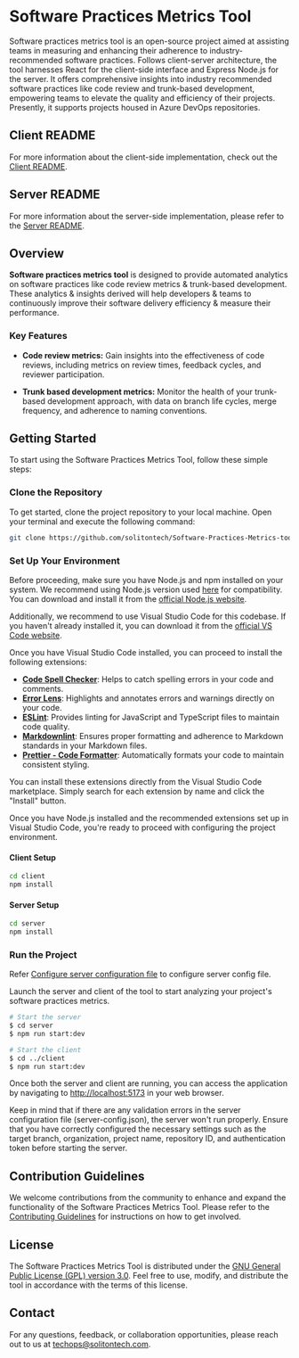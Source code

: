 # Software Practices Metrics Tool

Software practices metrics tool is an open-source project aimed at assisting teams in measuring
 and enhancing their adherence to industry-recommended software practices. Follows client-server
  architecture, the tool harnesses React for the client-side interface and Express Node.js for
   the server. It offers comprehensive insights into industry recommended software practices like code review and
    trunk-based development, empowering teams to elevate the quality and efficiency of their
     projects. Presently, it supports projects housed in Azure DevOps repositories.

## Client README

For more information about the client-side implementation, check out the [Client README](./client/README.md).

## Server README

For more information about the server-side implementation, please refer to the [Server README](./server/README.md).

## Overview

**Software practices metrics tool** is designed to provide automated analytics
on software practices like code review metrics & trunk-based development. These
analytics & insights derived will help developers & teams to continuously
improve their software delivery efficiency & measure their performance.

### Key Features

- **Code review metrics:** Gain insights into the effectiveness of code reviews, including
 metrics on review times, feedback cycles, and reviewer participation.
  
- **Trunk based development metrics:** Monitor the health of your trunk-based development approach,
 with data on branch life cycles, merge frequency, and adherence to naming conventions.

## Getting Started

To start using the Software Practices Metrics Tool, follow these simple steps:

### Clone the Repository

To get started, clone the project repository to your local machine. Open your terminal
and execute the following command:

```bash
git clone https://github.com/solitontech/Software-Practices-Metrics-tool.git
```

### Set Up Your Environment

Before proceeding, make sure you have Node.js and npm installed on your system. We recommend using
Node.js version used [here](./server/nvmrc) for compatibility. You can download and install it from the
[official Node.js website](https://nodejs.org/).

Additionally, we recommend to use Visual Studio Code for this codebase. If you haven't already
 installed it, you can download it from the [official VS Code website](https://code.visualstudio.com/).

Once you have Visual Studio Code installed, you can proceed to install the following extensions:

- **[Code Spell Checker](https://marketplace.visualstudio.com/items?itemName=streetsidesoftware.code-spell-checker)**: Helps to catch spelling errors in your code and comments.
- **[Error Lens](https://marketplace.visualstudio.com/items?itemName=usernamehw.errorlens)**: Highlights and annotates errors and warnings directly on your code.
- **[ESLint](https://marketplace.visualstudio.com/items?itemName=dbaeumer.vscode-eslint)**: Provides linting for JavaScript and TypeScript files to maintain code quality.
- **[Markdownlint](https://marketplace.visualstudio.com/items?itemName=DavidAnson.vscode-markdownlint)**: Ensures proper formatting and adherence to Markdown standards in your Markdown files.
- **[Prettier - Code Formatter](https://marketplace.visualstudio.com/items?itemName=esbenp.prettier-vscode)**: Automatically formats your code to maintain consistent styling.

You can install these extensions directly from the Visual Studio Code marketplace.
Simply search for each extension by name and click the "Install" button.

Once you have Node.js installed and the recommended extensions set up in Visual Studio Code,
you're ready to proceed with configuring the project environment.

#### Client Setup

```bash
cd client
npm install
```

#### Server Setup

```bash
cd server
npm install
```

### Run the Project

Refer [Configure server configuration file](./server/README.md/configure-server-configuration-file)
to configure server config file.

Launch the server and client of the tool to start analyzing your project's
 software practices metrics.

```bash
# Start the server
$ cd server
$ npm run start:dev

# Start the client
$ cd ../client
$ npm run start:dev
```

Once both the server and client are running, you can access the application
 by navigating to <http://localhost:5173> in your web browser.

Keep in mind that if there are any validation errors in the server configuration file
 (server-config.json), the server won't run properly. Ensure that you have correctly
  configured the necessary settings such as the target branch, organization, project name,
   repository ID, and authentication token before starting the server.

## Contribution Guidelines

We welcome contributions from the community to enhance and expand the functionality of the
 Software Practices Metrics Tool. Please refer to the [Contributing Guidelines](CONTRIBUTING.md)
  for instructions on how to get involved.

## License

The Software Practices Metrics Tool is distributed under the [GNU General Public License (GPL) version 3.0](LICENSE).
 Feel free to use, modify, and distribute the tool in accordance with the terms of this license.

## Contact

For any questions, feedback, or collaboration opportunities, please reach out to
 us at <techops@solitontech.com>.
